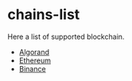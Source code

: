 # chains-list

Here a list of supported blockchain.

- [Algorand](algorand.md)
- [Ethereum](ethereum.md)
- [Binance](binance.md)
